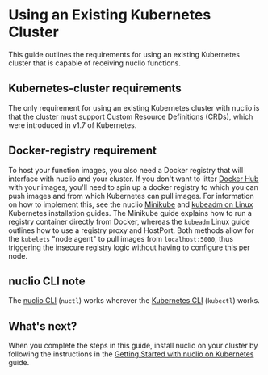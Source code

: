 # Using an Existing Kubernetes Cluster

This guide outlines the requirements for using an existing Kubernetes cluster that is capable of receiving nuclio functions.

## Kubernetes-cluster requirements
The only requirement for using an existing Kubernetes cluster with nuclio is that the cluster must support Custom Resource Definitions (CRDs), which were introduced in v1.7 of Kubernetes.

## Docker-registry requirement

To host your function images, you also need a Docker registry that will interface with nuclio and your cluster. If you don't want to litter [Docker Hub](https://docs.docker.com/docker-hub/) with your images, you'll need to spin up a docker registry to which you can push images and from which Kubernetes can pull images. For information on how to implement this, see the nuclio [Minikube](/docs/setup/k8s/install/minikube.md) and [kubeadm on Linux](linux.md) Kubernetes installation guides. The Minikube guide explains how to run a registry container directly from Docker, whereas the `kubeadm` Linux guide outlines how to use a registry proxy and HostPort. Both methods allow for the `kubelets` "node agent" to pull images from `localhost:5000`, thus triggering the insecure registry logic without having to configure this per node.

## nuclio CLI note

The [nuclio CLI](/docs/reference/nuctl/nuctl.md) (`nuctl`) works wherever the [Kubernetes CLI](https://kubernetes.io/docs/user-guide/kubectl-overview/) (`kubectl`) works.

## What's next?

When you complete the steps in this guide, install nuclio on your cluster by following the instructions in the [Getting Started with nuclio on Kubernetes](/docs/setup/k8s/getting-started.md) guide.


